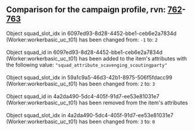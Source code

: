 ## Comparison for the campaign profile, rvn: [762](https://github.com/PRO100KatYT/FortniteProfileRevisions/tree/main/profiles/campaign/762%20campaign.json)-[763](https://github.com/PRO100KatYT/FortniteProfileRevisions/tree/main/profiles/campaign/763%20campaign.json)

Object squad_slot_idx in 6097ed93-8d28-4452-bbe1-ceb6e2a7834d (Worker:workerbasic_uc_t01) has been changed from: `-1` to: `2`
<br><br>
Object squad_id in 6097ed93-8d28-4452-bbe1-ceb6e2a7834d (Worker:workerbasic_uc_t01) has been added to the item's attributes with the following value: `"squad_attribute_scavenging_scoutingparty"`
<br><br>
Object squad_slot_idx in 59a1c9a5-46d3-42b1-8975-506f5fdacc99 (Worker:workerbasic_uc_t01) has been changed from: `2` to: `3`
<br><br>
Object squad_id in 4a2da490-5dc4-405f-91d7-ee53e81031e7 (Worker:workerbasic_uc_t01) has been removed from the item's attributes
<br><br>
Object squad_slot_idx in 4a2da490-5dc4-405f-91d7-ee53e81031e7 (Worker:workerbasic_uc_t01) has been changed from: `3` to: `0`
<br><br>
